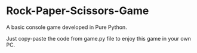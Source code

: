# Rock-Paper-Scissors-Game
A basic console game developed in Pure Python.


Just copy-paste the code from game.py file to enjoy this game in your own PC.
